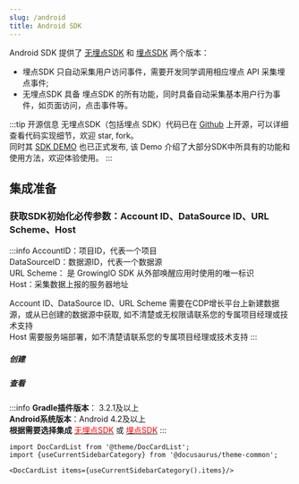 ```yaml
---
slug: /android
title: Android SDK
---
```


Android SDK 提供了 [无埋点SDK](/docs/android/Introduce#集成无埋点sdk) 和 [埋点SDK](/docs/android/Introduce#集成埋点sdk) 两个版本：
* 埋点SDK 只自动采集用户访问事件，需要开发同学调用相应埋点 API 采集埋点事件;
* 无埋点SDK 具备 埋点SDK 的所有功能，同时具备自动采集基本用户行为事件，如页面访问，点击事件等。

:::tip 开源信息
无埋点SDK（包括埋点 SDK）代码已在 [Github](https://github.com/growingio/growingio-sdk-android-autotracker) 上开源，可以详细查看代码实现细节，欢迎 star, fork。 <br/>
同时其 [SDK DEMO](https://github.com/growingio/growingio-sdk-android-demo) 也已正式发布, 该 Demo 介绍了大部分SDK中所具有的功能和使用方法，欢迎体验使用。
:::


## 集成准备
### 获取SDK初始化必传参数：Account ID、DataSource ID、URL Scheme、Host
:::info
AccountID：项目ID，代表一个项目<br/>
DataSourceID：数据源ID，代表一个数据源<br/>
URL Scheme： 是 GrowingIO SDK 从外部唤醒应用时使用的唯一标识<br/>
Host：采集数据上报的服务器地址<br/>

Account ID、DataSource ID、URL Scheme 需要在CDP增长平台上新建数据源，或从已创建的数据源中获取, 如不清楚或无权限请联系您的专属项目经理或技术支持<br/>
Host 需要服务端部署，如不清楚请联系您的专属项目经理或技术支持
:::
##### 创建
<ImageLoader path="img/common/createapplication" />

##### 查看
<ImageLoader path="img/common/showappdatasourceid" />

:::info
**Gradle插件版本**： 3.2.1及以上  
**Android系统版本**：Android 4.2及以上<br/>
**根据需要选择集成**  [<font color='red'>无埋点SDK</font>](/docs/android/Introduce#集成无埋点sdk)  或  [<font color='red'>埋点SDK</font>](/docs/android/Introduce#集成埋点sdk)
:::

```mdx-code-block
import DocCardList from '@theme/DocCardList';
import {useCurrentSidebarCategory} from '@docusaurus/theme-common';

<DocCardList items={useCurrentSidebarCategory().items}/>
```
